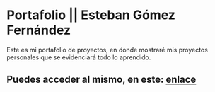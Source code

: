 # Portafolio || Esteban Gómez Fernández
Este es mi portafolio de proyectos, en donde mostraré mis proyectos personales que se evidenciará todo lo aprendido.
## Puedes acceder al mismo, en este: [enlace](https://etbgm03.github.io/portafolio-stef/)
